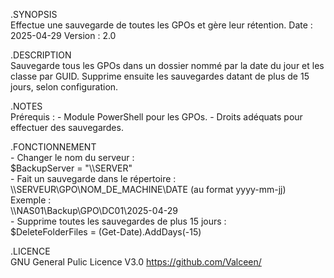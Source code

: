 .SYNOPSIS<br>
    Effectue une sauvegarde de toutes les GPOs et gère leur rétention.
    Date    : 2025-04-29
    Version : 2.0

.DESCRIPTION<br>
    Sauvegarde tous les GPOs dans un dossier nommé par la date du jour et les classe par GUID.
    Supprime ensuite les sauvegardes datant de plus de 15 jours, selon configuration.

.NOTES<br>
    Prérequis :
    - Module PowerShell pour les GPOs.
    - Droits adéquats pour effectuer des sauvegardes.

.FONCTIONNEMENT<br>
    - Changer le nom du serveur :<br>
    $BackupServer = "\\\\SERVER"<br>
    - Fait un sauvegarde dans le répertoire :<br> 
    \\\\SERVEUR\\GPO\\NOM_DE_MACHINE\\DATE (au format yyyy-mm-jj)<br>
    Exemple :<br>
    \\\\NAS01\\Backup\\GPO\\DC01\\2025-04-29<br>
    - Supprime toutes les sauvegardes de plus 15 jours :<br>
    $DeleteFolderFiles = (Get-Date).AddDays(-15)

.LICENCE<br>
    GNU General Pulic Licence V3.0
    https://github.com/Valceen/
